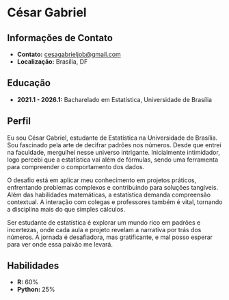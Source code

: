# César Gabriel

## Informações de Contato

- **Contato:** cesagabrieljob@gmail.com
- **Localização:** Brasília, DF

## Educação

- **2021.1 - 2026.1:** Bacharelado em Estatística, Universidade de Brasília

## Perfil


Eu sou César Gabriel, estudante de Estatística na Universidade de Brasília. Sou fascinado pela arte de decifrar padrões nos números. Desde que entrei na faculdade, mergulhei nesse universo intrigante. Inicialmente intimidador, logo percebi que a estatística vai além de fórmulas, sendo uma ferramenta para compreender o comportamento dos dados.

O desafio está em aplicar meu conhecimento em projetos práticos, enfrentando problemas complexos e contribuindo para soluções tangíveis. Além das habilidades matemáticas, a estatística demanda compreensão contextual. A interação com colegas e professores também é vital, tornando a disciplina mais do que simples cálculos.

Ser estudante de estatística é explorar um mundo rico em padrões e incertezas, onde cada aula e projeto revelam a narrativa por trás dos números. A jornada é desafiadora, mas gratificante, e mal posso esperar para ver onde essa paixão me levará.


## Habilidades

- **R:** 60%
- **Python:** 25%
